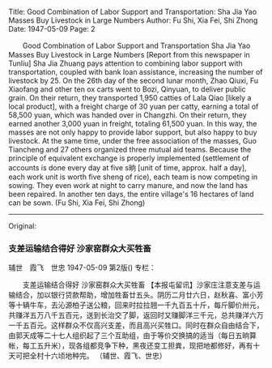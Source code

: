 Title: Good Combination of Labor Support and Transportation: Sha Jia Yao Masses Buy Livestock in Large Numbers
Author: Fu Shi, Xia Fei, Shi Zhong
Date: 1947-05-09
Page: 2

　　Good Combination of Labor Support and Transportation
    Sha Jia Yao Masses Buy Livestock in Large Numbers
    [Report from this newspaper in Tunliu] Sha Jia Zhuang pays attention to combining labor support with transportation, coupled with bank loan assistance, increasing the number of livestock by 25. On the 26th day of the second lunar month, Zhao Qiuxi, Fu Xiaofang and other ten ox carts went to Bozi, Qinyuan, to deliver public grain. On their return, they transported 1,950 catties of Lala Qiao [likely a local product], with a freight charge of 30 yuan per catty, earning a total of 58,500 yuan, which was handed over in Changzhi. On their return, they earned another 3,000 yuan in freight, totaling 61,500 yuan. In this way, the masses are not only happy to provide labor support, but also happy to buy livestock. At the same time, under the free association of the masses, Guo Tiancheng and 27 others organized three mutual aid teams. Because the principle of equivalent exchange is properly implemented (settlement of accounts is done every day at five s晌 [unit of time, approx. half a day], each work unit is worth five sheng of rice), each team is now competing in sowing. They even work at night to carry manure, and now the land has been repaired. In another ten days, the entire village's 16 hectares of land can be sown.
                (Fu Shi, Xia Fei, Shi Zhong)



<hr /> 

Original: 


### 支差运输结合得好  沙家窑群众大买牲畜
辅世　霞飞　世忠
1947-05-09
第2版()
专栏：

　　支差运输结合得好
    沙家窑群众大买牲畜
    【本报屯留讯】沙家庄注意支差与运输结合，加以银行贷款帮助，增加牲畜廿五头。阴历二月廿六日，赵秋喜、富小芳等十辆牛车，去沁源柏子送公粮，回来时拉拉翘一千九百五十斤，每斤脚价卅元，共赚洋五万八千五百元，送到长治交了脚，返回时又赚脚洋三千元，总共赚洋六万一千五百元。这样群众不仅高兴支差，而且高兴买牲口。同时在群众自由结合下，由郭天成等二十七人组织起了三个互助组，由于等价交换搞的适当（每日五晌算帐，每工五升米），现各组都竞争下种，黑夜还变工担粪，现把地都修好，再有十天可把全村十六顷地种完。
                （辅世、霞飞、世忠）
